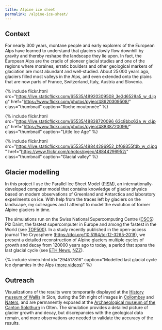 ```yaml
---
title: Alpine ice sheet
permalink: /alpine-ice-sheet/
---
```


Context
-------

For nearly 300 years, montane people and early explorers of the European Alps
have learned to understand that glaciers slowly flow downhill by gravity and
thereby reshape the landscape they lie upon.
In fact, the European Alps are the cradle of pioneer glacial studies and one of
the regions where moraines, erratic boulders and other geological markers of
glaciation are most abundant and well-studied. About 25 000 years ago, glaciers
filled most valleys in the Alps, and even extended onto the plains that are now
parts of France, Switzerland, Italy, Austria and Slovenia.

{% include flickr.html
  src="https://live.staticflickr.com/65535/48920309508_3e3d6528a5_w_d.jpg"
  href="https://www.flickr.com/photos/pyjeo/48920309508/"
  class="thumbnail" caption="Roche moutonnée" %}

{% include flickr.html
  src="https://live.staticflickr.com/65535/48838720096_63c8bbc63a_w_d.jpg"
  href="https://www.flickr.com/photos/pyjeo/48838720096/"
  class="thumbnail" caption="Little Ice Age" %}

{% include flickr.html
  src="https://live.staticflickr.com/65535/48844296952_bf69355fdb_w_d.jpg"
  href="https://www.flickr.com/photos/pyjeo/48844296952/"
  class="thumbnail" caption="Glacial valley" %}


Glacier modelling
-----------------

In this project I use the Parallel Ice Sheet Model ([PISM][PISM]), an
internationally-developed computer model that contains knowledge of glacier
physics based on modern observations of Greenland and Antarctica and laboratory
experiments on ice. With help from the traces left by glaciers on the
landscape, my colleagues and I attempt to model the evolution of former Alpine
glaciers in time.

The simulations run on the Swiss National Supercomputing Centre ([CSCS][CSCS])
Piz Daint, the fastest supercomputer in Europe and among the fastest in the
World (see [TOP500][TOP500]). In a study recently published in the open-access
journal The Cryosphere (<https://doi.org/10.5194/tc-12-3265-2018>), we
present a detailed reconstruction of Alpine glaciers multiple cycles of growth
and decay from 120000 years ago to today, a period that spans the last glacial
cycle (see [ETH News][ETH News], [NZZ][NZZ]).

{% include vimeo.html
  id="294517816"
  caption="Modelled last glacial cycle ice dynamics in the Alps
           ([more videos](https://vimeo.com/showcase/5585611>))" %}

[CSCS]: https://www.cscs.ch
[PISM]: https://pism-docs.org
[TOP500]: https://www.top500.org/lists/top500/
[ETH News]: https://www.ethz.ch/en/news-and-events/eth-news/news/2018/11/an-ice-age-lasting-115000-years-in-two-minutes.html
[NZZ]: https://www.nzz.ch/wissenschaft/als-bern-und-zuerich-noch-von-eis-bedeckt-waren-ld.1434273


Outreach
--------

Visualizations of the results were temporarily displayed at the [History museum
of Wallis][Wallis] in Sion, during the 5th night of images in
[Collombey][Collombey] and [Naters][Naters], and are permanently exposed at the
[Archaeological museum of the Canton Solothurn][Solothurn] in Olten. The
simulation provides a detailed picture of glacier growth and decay, but
discrepancies with the geological data remain, and more observations are needed
to validate the accuracy of the results.

<!-- <figure>
  <div id="icemap"></div>
  <script type="text/javascript" src="/assets/js/icemap.js"></script>
  <figcaption>Zoom in and explore different ages. Best viewed fullscreen.</figcaption>
</figure> -->

[Collombey]: https://agenda.culturevalais.ch/fr/event/show/15208
[Naters]: https://agenda.culturevalais.ch/fr/event/show/14762
[Wallis]: https://www.musees-valais.ch/musee-histoire/expositions/archives/item/1229-memoire-de-glace-vestiges-en-peril.html
[Solothurn]: https://hausdermuseen.ch/archaeologisches-museum
